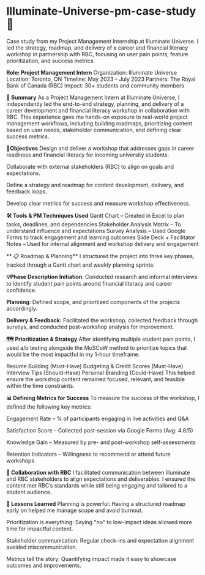 # Illuminate-Universe-pm-case-study 🚀 
Case study from my Project Management Internship at Illuminate Universe. I led the strategy, roadmap, and delivery of a career and financial literacy workshop in partnership with RBC, focusing on user pain points, feature prioritization, and success metrics.

**Role: Project Management Intern**
Organization: Illuminate Universe
Location: Toronto, ON 
Timeline: May 2023 – July 2023
Partners: The Royal Bank of Canada (RBC)
Impact: 30+ students and community members

**📌 Summary**
As a Project Management Intern at Illuminate Universe, I independently led the end-to-end strategy, planning, and delivery of a career development and financial literacy workshop in collaboration with RBC. This experience gave me hands-on exposure to real-world project management workflows, including building roadmaps, prioritizing content based on user needs, stakeholder communication, and defining clear success metrics.


**🎯Objectives** 
Design and deliver a workshop that addresses gaps in career readiness and financial literacy for incoming university students.

Collaborate with external stakeholders (RBC) to align on goals and expectations.

Define a strategy and roadmap for content development, delivery, and feedback loops.

Develop clear metrics for success and measure workshop effectiveness.


**🛠 Tools & PM Techniques Used**
Gantt Chart – Created in Excel to plan tasks, deadlines, and dependencies
Stakeholder Analysis Matrix – To understand influence and expectations
Survey Analysis – Used Google Forms to track engagement and learning outcomes
Slide Deck + Facilitator Notes – Used for internal alignment and workshop delivery and engagement



** 📋 Roadmap & Planning**
I structured the project into three key phases, tracked through a Gantt chart and weekly planning sprints:


**💡Phase	Description**
**Initiation**: Conducted research and informal interviews to identify student pain points around financial literacy and career confidence.

**Planning**: 	Defined scope, and prioritized components of the projects accordingly.

**Delivery & Feedback:** 	Facilitated the workshop, collected feedback through surveys, and conducted post-workshop analysis for improvement.


**🗺️  Prioritization & Strategy**
After identifying multiple student pain points, I used a/b testing alongside the MoSCoW method to prioritize topics that would be the most impactful in my 1-hour timeframe.

Resume Building (Must-Have)
Budgeting & Credit Scores (Must-Have)
Interview Tips (Should-Have)
Personal Branding (Could-Have)
This helped ensure the workshop content remained focused, relevant, and feasible within the time constraints.


**📊 Defining Metrics for Success**
To measure the success of the workshop, I defined the following key metrics:

Engagement Rate – % of participants engaging in live activities and Q&A

Satisfaction Score – Collected post-session via Google Forms (Avg: 4.8/5)

Knowledge Gain – Measured by pre- and post-workshop self-assessments

Retention Indicators – Willingness to recommend or attend future workshops



**💬 Collaboration with RBC**
I facilitated communication between Illuminate and RBC stakeholders to align expectations and deliverables. I ensured the content met RBC’s standards while still being engaging and tailored to a student audience. 

**🧠 Lessons Learned**
Planning is powerful: Having a structured roadmap early on helped me manage scope and avoid burnout.

Prioritization is everything: Saying "no" to low-impact ideas allowed more time for impactful content.

Stakeholder communication: Regular check-ins and expectation alignment avoided miscommunication.

Metrics tell the story: Quantifying impact made it easy to showcase outcomes and improvements.







